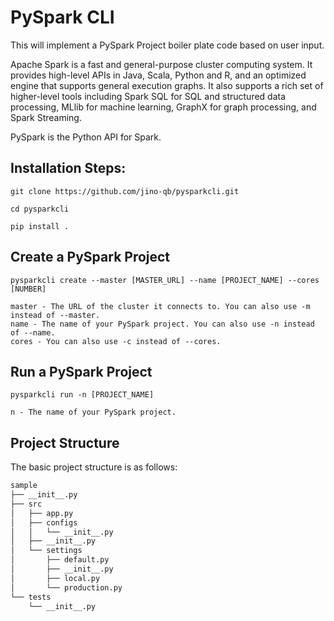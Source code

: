 # PySpark CLI

This will implement a PySpark Project boiler plate code based on user input.

Apache Spark is a fast and general-purpose cluster computing system. It provides high-level APIs in Java, Scala, Python and R, and an optimized engine that supports general execution graphs. It also supports a rich set of higher-level tools including Spark SQL for SQL and structured data processing, MLlib for machine learning, GraphX for graph processing, and Spark Streaming.

PySpark is the Python API for Spark.

## Installation Steps:
    
    git clone https://github.com/jino-qb/pysparkcli.git

    cd pysparkcli

    pip install .
    
## Create a PySpark Project
    
    pysparkcli create --master [MASTER_URL] --name [PROJECT_NAME] --cores [NUMBER]

    master - The URL of the cluster it connects to. You can also use -m instead of --master.
    name - The name of your PySpark project. You can also use -n instead of --name.
    cores - You can also use -c instead of --cores.
            
## Run a PySpark Project
    
    pysparkcli run -n [PROJECT_NAME]

    n - The name of your PySpark project.


## Project Structure

The basic project structure is as follows:

```bash
sample
├── __init__.py
├── src
│   ├── app.py
│   ├── configs
│   │   └── __init__.py
│   ├── __init__.py
│   └── settings
│       ├── default.py
│       ├── __init__.py
│       ├── local.py
│       └── production.py
└── tests
    └── __init__.py
```







